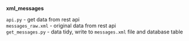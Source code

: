 **xml_messages**

`api.py` - get data from rest api <br>
`messages_raw.xml` - original data from rest api <br>
`get_messages.py` - data tidy, write to `messages.xml` file and database table
